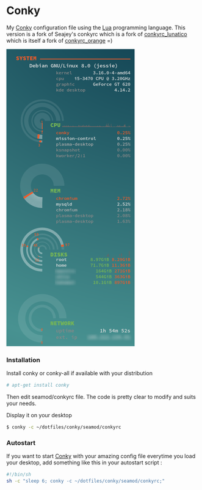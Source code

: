 # Conky

My [Conky] configuration file using the [Lua] programming language.
This version is a fork of Seajey's conkyrc which is a fork of [conkyrc_lunatico] which is itself a fork of [conkyrc_orange] =)

![Screenshot taken Jan 30 2015](https://raw.githubusercontent.com/soifou/dotfiles/master/conky/conky.png)

### Installation

Install conky or conky-all if available with your distribution
```sh
# apt-get install conky
```
Then edit seamod/conkyrc file. The code is pretty clear to modify and suits your needs.

Display it on your desktop
```sh
$ conky -c ~/dotfiles/conky/seamod/conkyrc
```

### Autostart
If you want to start [Conky] with your amazing config file everytime you load your desktop, add something like this in your autostart script :
```sh
#!/bin/sh
sh -c "sleep 6; conky -c ~/dotfiles/conky/seamod/conkyrc;"
```

[Conky]:http://conky.sourceforge.net/
[Lua]:http://www.lua.org/
[conkyrc_orange]:http://gnome-look.org/content/show.php?content=137503&forumpage=0
[conkyrc_lunatico]:http://gnome-look.org/content/show.php?content=142884